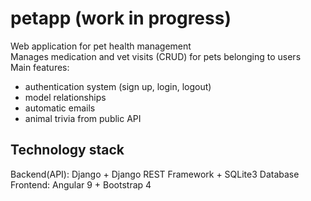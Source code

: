 # petapp (work in progress)
Web application for pet health management\
Manages medication and vet visits (CRUD) for pets belonging to users\
Main features:
- authentication system (sign up, login, logout)
- model relationships
- automatic emails
- animal trivia from public API

## Technology stack
Backend(API): Django + Django REST Framework + SQLite3 Database\
Frontend: Angular 9 + Bootstrap 4
